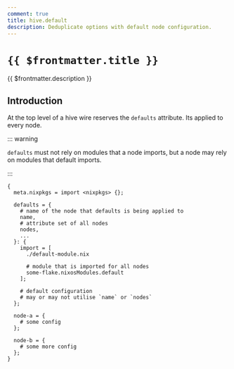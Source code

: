 ```yaml
---
comment: true
title: hive.default
description: Deduplicate options with default node configuration.
---
```


# `{{ $frontmatter.title }}`

{{ $frontmatter.description }}

## Introduction

At the top level of a hive wire reserves the `defaults` attribute. Its applied
to every node.

::: warning

`defaults` must not rely on modules that a node imports, but a
node may rely on modules that default imports.

:::

```nix:line-numbers [hive.nix]
{
  meta.nixpkgs = import <nixpkgs> {};

  defaults = {
    # name of the node that defaults is being applied to
    name,
    # attribute set of all nodes
    nodes,
    ...
  }: {
    import = [
      ./default-module.nix

      # module that is imported for all nodes
      some-flake.nixosModules.default
    ];

    # default configuration
    # may or may not utilise `name` or `nodes`
  };

  node-a = {
    # some config
  };

  node-b = {
    # some more config
  };
}
```
